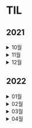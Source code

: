 # TIL

## 2021

<details>
<summary>10월</summary>
<div markdown="1">

- #### <a href = "2021/10/10.md"> 2021년 10월 10일 </a>
- #### <a href = "2021/10/11.md"> 2021년 10월 11일 </a>
- #### <a href = "2021/10/12.md"> 2021년 10월 12일 </a>
- #### <a href = "2021/10/13.md"> 2021년 10월 13일 </a>
- #### <a href = "2021/10/14.md"> 2021년 10월 14일 </a>
- #### <a href = "2021/10/15.md"> 2021년 10월 15일 </a>
- #### <a href = "2021/10/16.md"> 2021년 10월 16일 </a>
- #### 2021년 10월 17일 (X)
- #### <a href = "2021/10/18.md"> 2021년 10월 18일 </a>
- #### <a href = "2021/10/19.md"> 2021년 10월 19일 </a>
- #### <a href = "2021/10/20.md"> 2021년 10월 20일 </a>
- #### <a href = "2021/10/21.md"> 2021년 10월 21일 </a>
- #### <a href = "2021/10/22.md"> 2021년 10월 22일 </a>
- #### 2021년 10월 23일 (X)
- #### 2021년 10월 24일 (X)
- #### 2021년 10월 25일 (X)
- #### 2021년 10월 26일 (X)
- #### 2021년 10월 27일 (X)
- #### 2021년 10월 28일 (X)
- #### 2021년 10월 29일 (X)
- #### 2021년 10월 30일 (X)
- #### <a href = "2021/10/31.md"> 2021년 10월 31일 </a>

</div>
</details>

<details>
<summary>11월</summary>
<div markdown="1">

- #### <a href = "2021/11/01.md"> 2021년 11월 01일 </a>
- #### <a href = "2021/11/02.md"> 2021년 11월 02일 </a>
- #### <a href = "2021/11/02.md"> 2021년 11월 03일 </a>
- #### 2021년 11월 05일 (X)
- #### 2021년 11월 06일 (X)
- #### 2021년 11월 07일 (X)
- #### 2021년 11월 08일 (X)
- #### 2021년 11월 09일 (X)
- #### 2021년 11월 10일 (X)
- #### 2021년 11월 11일 (X)
- #### 2021년 11월 12일 (X)
- #### 2021년 11월 13일 (X)
- #### 2021년 11월 14일 (X)
- #### 2021년 11월 15일 (X)
- #### 2021년 11월 16일 (X)
- #### 2021년 11월 17일 (X)
- #### 2021년 11월 18일 (X)
- #### 2021년 11월 19일 (X)
- #### 2021년 11월 20일 (X)
- #### 2021년 11월 21일 (X)
- #### 2021년 11월 22일 (X)
- #### 2021년 11월 23일 (X)
- #### 2021년 11월 24일 (X)
- #### 2021년 11월 25일 (X)
- #### 2021년 11월 26일 (X)
- #### 2021년 11월 27일 (X)
- #### 2021년 11월 28일 (X)
- #### 2021년 11월 29일 (X)
- #### 2021년 11월 30일 (X)

</div>
</details>

<details>
<summary>12월</summary>
<div markdown="1">

- #### 2021년 12월 01일 (X)
- #### 2021년 12월 02일 (X)
- #### 2021년 12월 03일 (X)
- #### 2021년 12월 04일 (X)
- #### 2021년 12월 05일 (X)
- #### 2021년 12월 06일 (X)
- #### 2021년 12월 07일 (X)
- #### 2021년 12월 08일 (X)
- #### 2021년 12월 09일 (X)
- #### 2021년 12월 10일 (X)
- #### 2021년 12월 11일 (X)
- #### 2021년 12월 12일 (X)
- #### 2021년 12월 13일 (X)
- #### 2021년 12월 14일 (X)
- #### 2021년 12월 15일 (X)
- #### 2021년 12월 16일 (X)
- #### 2021년 12월 17일 (X)
- #### 2021년 12월 18일 (X)
- #### 2021년 12월 19일 (X)
- #### 2021년 12월 20일 (X)
- #### 2021년 12월 21일 (X)
- #### 2021년 12월 22일 (X)
- #### 2021년 12월 23일 (X)
- #### 2021년 12월 24일 (X)
- #### 2021년 12월 25일 (X)
- #### <a href = "2021/12/26.md"> 2021년 12월 26일 </a>
- #### <a href = "2021/12/27 + 28.md"> 2021년 12월 27일 </a>
- #### <a href = "2021/12/27 + 28.md"> 2021년 12월 28일 </a>
- #### 2021년 12월 29일 (X)
- #### <a href = "2021/12/30.md"> 2021년 12월 30일 </a>

</div>
</details>

## 2022

<details>
<summary>01월</summary>
<div markdown="1">

- #### 2022년 01월 01일 (X)
- #### 2022년 01월 02일 (X)
- #### 2022년 01월 03일 (X)
- #### 2022년 01월 04일 (X)
- #### <a href = "2022/1/5.md"> 2022년 01월 05일 </a>
- #### 2022년 01월 06일 (X)
- #### 2022년 01월 07일 (X)
- #### 2022년 01월 08일 (X)
- #### 2022년 01월 09일 (X)
- #### 2022년 01월 10일 (X)
- #### 2022년 01월 11일 (X)
- #### 2022년 01월 12일 (X)
- #### 2022년 01월 13일 (X)
- #### 2022년 01월 14일 (X)
- #### 2022년 01월 15일 (X)
- #### 2022년 01월 16일 (X)
- #### 2022년 01월 17일 (X)
- #### 2022년 01월 18일 (X)
- #### 2022년 01월 19일 (X)
- #### 2022년 01월 20일 (X)
- #### 2022년 01월 21일 (X)
- #### 2022년 01월 22일 (X)
- #### 2022년 01월 23일 (X)
- #### 2022년 01월 24일 (X)
- #### 2022년 01월 25일 (X)
- #### 2022년 01월 26일 (X)
- #### 2022년 01월 27일 (X)
- #### 2022년 01월 28일 (X)
- #### 2022년 01월 29일 (X)
- #### 2022년 01월 30일 (X)
- #### 2022년 01월 31일 (X)

</div>
</details>

<details>
<summary>02월</summary>
<div markdown="1">

- #### 2022년 02월 01일 (X)
- #### 2022년 02월 02일 (X)
- #### 2022년 02월 03일 (X)
- #### 2022년 02월 04일 (X)
- #### <a href = "2022/2/5.md"> 2022년 02월 05일 </a>
- #### 2022년 02월 06일 (X)
- #### <a href = "2022/2/7.md"> 2022년 02월 07일 </a>
- #### 2022년 02월 08일 (X)
- #### <a href = "2022/2/9.md"> 2022년 02월 09일 </a>
- #### 2022년 02월 10일 (X)
- #### 2022년 02월 11일 (X)
- #### 2022년 02월 12일 (X)
- #### 2022년 02월 13일 (X)
- #### <a href = "2022/2/14.md"> 2022년 02월 14일 </a>
- #### 2022년 02월 15일 (X)
- #### 2022년 02월 16일 (X)
- #### <a href = "2022/2/17.md"> 2022년 02월 17일 </a>
- #### 2022년 02월 18일 (X)
- #### <a href = "2022/2/19.md"> 2022년 02월 19일 </a>
- #### <a href = "2022/2/20.md"> 2022년 02월 20일 </a>
- #### <a href = "2022/2/21.md"> 2022년 02월 21일 </a>
- #### <a href = "2022/2/22.md"> 2022년 02월 22일 </a>
- #### <a href = "2022/2/23.md"> 2022년 02월 23일 </a>
- #### <a href = "2022/2/24.md"> 2022년 02월 24일 </a>
- #### <a href = "2022/2/25.md"> 2022년 02월 25일 </a>
- #### 2022년 02월 26일 (X)
- #### 2022년 02월 27일 (X)
- #### 2022년 02월 28일 (X)

</div>
</details>

<details>
<summary>03월</summary>
<div markdown="1">

- #### <a href = "2022/3/1.md"> 2022년 3월 1일</a>
- #### <a href = "2022/3/2.md"> 2022년 3월 2일</a>
- #### <a href = "2022/3/3.md"> 2022년 3월 3일</a>
- #### 2022년 03월 04일 (X)
- #### 2022년 03월 05일 (X)
- #### <a href = "2022/3/6.md"> 2022년 3월 6일</a>
- #### 2022년 03월 07일 (X)
- #### 2022년 03월 08일 (X)
- #### 2022년 03월 09일 (X)
- #### <a href = "2022/3/10.md"> 2022년 3월 10일</a>
- #### <a href = "2022/3/11.md"> 2022년 3월 11일</a>
- #### <a href = "2022/3/12.md"> 2022년 3월 12일</a>
- #### <a href = "2022/3/13.md"> 2022년 3월 13일</a>
- #### 2022년 03월 14일 (X)
- #### 2022년 03월 15일 (X)
- #### <a href = "2022/3/16.md"> 2022년 3월 16일</a>
- #### 2022년 03월 17일 (X)
- #### 2022년 03월 18일 (X)
- #### 2022년 03월 19일 (X)
- #### 2022년 03월 20일 (X)
- #### 2022년 03월 21일 (X)
- #### <a href = "2022/3/22.md"> 2022년 3월 22일</a>
- #### <a href = "2022/3/22.md"> 2022년 3월 23일</a>
- #### <a href = "2022/3/22.md"> 2022년 3월 24일</a>
- #### 2022년 03월 25일 (X)
- #### <a href = "2022/3/26.md"> 2022년 3월 26일</a>
- #### 2022년 03월 27일 (X)
- #### <a href = "2022/3/28.md"> 2022년 3월 28일</a>
- #### <a href = "2022/3/29.md"> 2022년 3월 29일</a>
- #### <a href = "2022/3/30.md"> 2022년 3월 30일</a>
- #### 2022년 03월 31일 (X)

</div>
</details>

<details>
<summary>04월</summary>
<div markdown="1">

- #### <a href = "2022/4/1.md"> 2022년 4월 1일</a>
- #### <a href = "2022/4/2.md"> 2022년 4월 2일</a>
- #### <a href = "2022/4/3.md"> 2022년 4월 3일</a>
- #### 2022년 04월 04일 (X)
- #### 2022년 04월 05일 (X)
- #### <a href = "2022/4/6.md"> 2022년 4월 6일</a>
- #### <a href = "2022/4/7.md"> 2022년 4월 7일</a>
- #### <a href = "2022/4/7.md"> 2022년 4월 8일</a>
- #### 2022년 04월 09일 (X)
- #### 2022년 04월 10일 (X)

</div>
</details>
